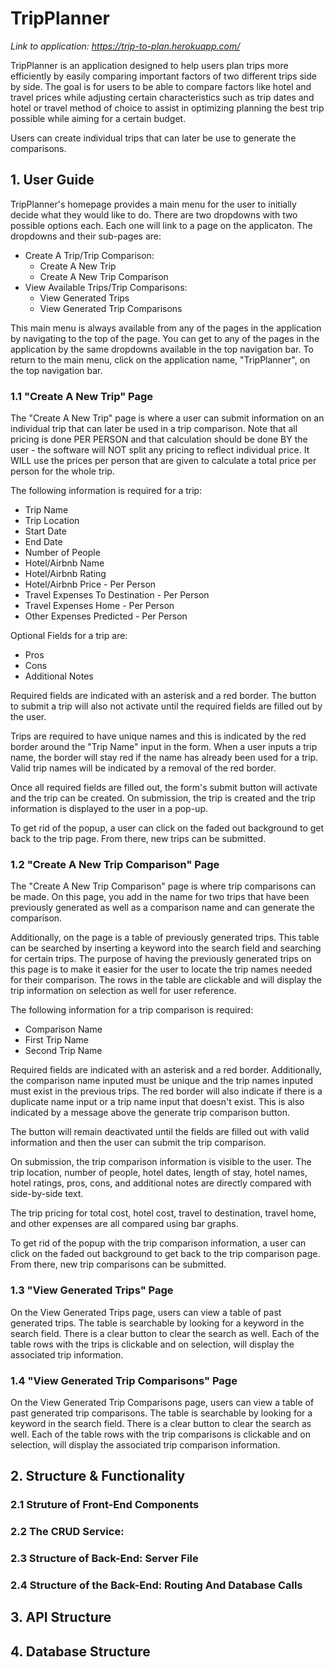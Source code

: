 # TripPlanner

*Link to application: https://trip-to-plan.herokuapp.com/*

TripPlanner is an application designed to help users plan trips more efficiently by easily comparing important factors of two different trips side by side. The goal is for users to be able to compare factors like hotel and travel prices while adjusting certain characteristics such as trip dates and hotel or travel method of choice to assist in optimizing planning the best trip possible while aiming for a certain budget. 

Users can create individual trips that can later be use to generate the comparisons. 

## 1. User Guide

TripPlanner's homepage provides a main menu for the user to initially decide what they would like to do. There are two dropdowns with two possible options each. Each one will link to a page on the applicaton. The dropdowns and their sub-pages are:
- Create A Trip/Trip Comparison:
   - Create A New Trip
   - Create A New Trip Comparison
- View Available Trips/Trip Comparisons:
   - View Generated Trips
   - View Generated Trip Comparisons

This main menu is always available from any of the pages in the application by navigating to the top of the page. You can get to any of the pages in the application by the same dropdowns available in the top navigation bar. To return to the main menu, click on the application name, "TripPlanner", on the top navigation bar.

### 1.1 "Create A New Trip" Page

The "Create A New Trip" page is where a user can submit information on an individual trip that can later be used in a trip comparison. Note that all pricing is done PER PERSON and that calculation should be done BY the user - the software will NOT split any pricing to reflect individual price. It WILL use the prices per person that are given to calculate a total price per person for the whole trip.

The following information is required for a trip:
- Trip Name
- Trip Location
- Start Date
- End Date
- Number of People
- Hotel/Airbnb Name
- Hotel/Airbnb Rating
- Hotel/Airbnb Price - Per Person
- Travel Expenses To Destination - Per Person
- Travel Expenses Home - Per Person
- Other Expenses Predicted - Per Person

Optional Fields for a trip are:
- Pros
- Cons
- Additional Notes

Required fields are indicated with an asterisk and a red border. The button to submit a trip will also not activate until the required fields are filled out by the user. 

Trips are required to have unique names and this is indicated by the red border around the "Trip Name" input in the form. When a user inputs a trip name, the border will stay red if the name has already been used for a trip. Valid trip names will be indicated by a removal of the red border.

Once all required fields are filled out, the form's submit button will activate and the trip can be created. On submission, the trip is created and the trip information is displayed to the user in a pop-up.

To get rid of the popup, a user can click on the faded out background to get back to the trip page. From there, new trips can be submitted. 

### 1.2 "Create A New Trip Comparison" Page

The "Create A New Trip Comparison" page is where trip comparisons can be made. On this page, you add in the name for two trips that have been previously generated as well as a comparison name and can generate the comparison.

Additionally, on the page is a table of previously generated trips. This table can be searched by inserting a keyword into the search field and searching for certain trips. The purpose of having the previously generated trips on this page is to make it easier for the user to locate the trip names needed for their comparison. The rows in the table are clickable and will display the trip information on selection as well for user reference. 

The following information for a trip comparison is required:
- Comparison Name
- First Trip Name
- Second Trip Name

Required fields are indicated with an asterisk and a red border. Additionally, the comparison name inputed must be unique and the trip names inputed must exist in the previous trips. The red border will also indicate if there is a duplicate name input or a trip name input that doesn't exist. This is also indicated by a message above the generate trip comparison button.

The button will remain deactivated until the fields are filled out with valid information and then the user can submit the trip comparison.

On submission, the trip comparison information is visible to the user. The trip location, number of people, hotel dates, length of stay, hotel names, hotel ratings, pros, cons, and additional notes are directly compared with side-by-side text.

The trip pricing for total cost, hotel cost, travel to destination, travel home, and other expenses are all compared using bar graphs. 

To get rid of the popup with the trip comparison information, a user can click on the faded out background to get back to the trip comparison page. From there, new trip comparisons can be submitted. 

### 1.3 "View Generated Trips" Page

On the View Generated Trips page, users can view a table of past generated trips. The table is searchable by looking for a keyword in the search field. There is a clear button to clear the search as well. Each of the table rows with the trips is clickable and on selection, will display the associated trip information. 

### 1.4 "View Generated Trip Comparisons" Page

On the View Generated Trip Comparisons page, users can view a table of past generated trip comparisons. The table is searchable by looking for a keyword in the search field. There is a clear button to clear the search as well. Each of the table rows with the trip comparisons is clickable and on selection, will display the associated trip comparison information. 

## 2. Structure & Functionality

### 2.1 Struture of Front-End Components

### 2.2 The CRUD Service:

### 2.3 Structure of Back-End: Server File

### 2.4 Structure of the Back-End: Routing And Database Calls

## 3. API Structure 

## 4. Database Structure 